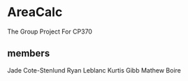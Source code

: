 # AreaCalc
The Group Project For CP370

members
-------

Jade Cote-Stenlund
Ryan Leblanc
Kurtis Gibb
Mathew Boire
